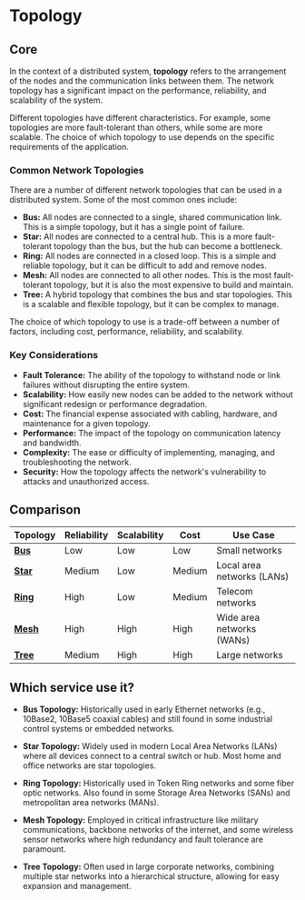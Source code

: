 # Topology

## Core

In the context of a distributed system, **topology** refers to the arrangement of the nodes and the communication links between them. The network topology has a significant impact on the performance, reliability, and scalability of the system.

Different topologies have different characteristics. For example, some topologies are more fault-tolerant than others, while some are more scalable. The choice of which topology to use depends on the specific requirements of the application.

### Common Network Topologies

There are a number of different network topologies that can be used in a distributed system. Some of the most common ones include:

- **Bus:** All nodes are connected to a single, shared communication link. This is a simple topology, but it has a single point of failure.
- **Star:** All nodes are connected to a central hub. This is a more fault-tolerant topology than the bus, but the hub can become a bottleneck.
- **Ring:** All nodes are connected in a closed loop. This is a simple and reliable topology, but it can be difficult to add and remove nodes.
- **Mesh:** All nodes are connected to all other nodes. This is the most fault-tolerant topology, but it is also the most expensive to build and maintain.
- **Tree:** A hybrid topology that combines the bus and star topologies. This is a scalable and flexible topology, but it can be complex to manage.

The choice of which topology to use is a trade-off between a number of factors, including cost, performance, reliability, and scalability.

### Key Considerations

-   **Fault Tolerance:** The ability of the topology to withstand node or link failures without disrupting the entire system.
-   **Scalability:** How easily new nodes can be added to the network without significant redesign or performance degradation.
-   **Cost:** The financial expense associated with cabling, hardware, and maintenance for a given topology.
-   **Performance:** The impact of the topology on communication latency and bandwidth.
-   **Complexity:** The ease or difficulty of implementing, managing, and troubleshooting the network.
-   **Security:** How the topology affects the network's vulnerability to attacks and unauthorized access.

## Comparison

| Topology | Reliability | Scalability | Cost | Use Case |
|---|---|---|---|---|
| **[Bus](./bus)** | Low | Low | Low | Small networks |
| **[Star](./star)** | Medium | Low | Medium | Local area networks (LANs) |
| **[Ring](./ring)** | High | Low | Medium | Telecom networks |
| **[Mesh](./mesh)** | High | High | High | Wide area networks (WANs) |
| **[Tree](./tree)** | Medium | High | High | Large networks |

## Which service use it?



-   **Bus Topology:** Historically used in early Ethernet networks (e.g., 10Base2, 10Base5 coaxial cables) and still found in some industrial control systems or embedded networks.

-   **Star Topology:** Widely used in modern Local Area Networks (LANs) where all devices connect to a central switch or hub. Most home and office networks are star topologies.

-   **Ring Topology:** Historically used in Token Ring networks and some fiber optic networks. Also found in some Storage Area Networks (SANs) and metropolitan area networks (MANs).

-   **Mesh Topology:** Employed in critical infrastructure like military communications, backbone networks of the internet, and some wireless sensor networks where high redundancy and fault tolerance are paramount.

-   **Tree Topology:** Often used in large corporate networks, combining multiple star networks into a hierarchical structure, allowing for easy expansion and management.
